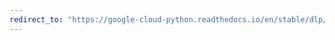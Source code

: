 ```yaml
---
redirect_to: "https://google-cloud-python.readthedocs.io/en/stable/dlp/gapic/v2/types.html"
---
```


